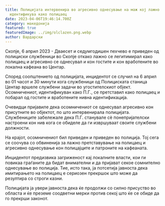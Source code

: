```yaml
---
title: Полицијата интервенира во агресивно однесување на маж кој лажно се
  идентификува како полицаец
date: 2023-04-06T19:46:14.700Z
category: македонија
featured: true
featuredImage: ../img/olclazen.png.webp
author: Вардарски
---
```


Скопје, 6 април 2023 - Дваесет и седумгодишен пехчево е приведен од полициски службеници во Скопје откако лажно се легитимирал како полицаец и агресивно се однесувал и кон гостите и кон вработените во локална кафеана во Центар.

Според соопштението од полицијата, инцидентот се случил на 6 април во 01 часот и 30 минути кога службеници од Полициската станица Центар вршеле службени задачи во угостителскиот објект. Осомничениот, идентификуван како П.Г., се претставил како полицаец и побарал од гостите и вработените нивна идентификација.

Очевидци пријавиле дека осомничениот се однесувал агресивно кон присутните во објектот, по што интервенирала полицијата. Службениците забележале дека П.Г. станувале сè понепријателски настроени кон нив кога се обиделе да ги извршуваат своите службени должности.

На крајот, осомничениот бил приведен и приведен во полиција. Тој сега се соочува со обвиненија за лажно претставување на полицаец и агресивно однесување кон полицајците и патроните на кафеаната.

Инцидентот предизвика загриженост кај локалните власти, кои ги повикаа граѓаните да бидат внимателни и да пријават секое сомнително однесување во полиција. Тие, исто така, ја потсетија јавноста дека имитирањето на полицаец е сериозен прекршок што може да резултира со строги казни.

Полицијата ја увери јавноста дека ќе продолжи со силно присуство во областа и ќе преземе соодветни мерки против секој што ќе се обиде да го прекрши законот.
